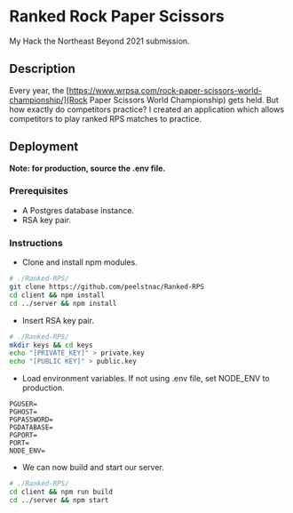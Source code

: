 # Ranked Rock Paper Scissors

My Hack the Northeast Beyond 2021 submission.

## Description

Every year, the [https://www.wrpsa.com/rock-paper-scissors-world-championship/](Rock Paper Scissors World Championship) gets held. But how exactly do competitors practice? I created an application which allows competitors to play ranked RPS matches to practice.

## Deployment

**Note: for production, source the .env file.**

### Prerequisites

- A Postgres database instance.
- RSA key pair.

### Instructions

- Clone and install npm modules.

```bash
# ./Ranked-RPS/
git clone https://github.com/peelstnac/Ranked-RPS
cd client && npm install
cd ../server && npm install
```

- Insert RSA key pair.

```bash
# ./Ranked-RPS/
mkdir keys && cd keys
echo "[PRIVATE_KEY]" > private.key
echo "[PUBLIC KEY]" > public.key
```

- Load environment variables. If not using .env file, set NODE_ENV to production.

```
PGUSER=
PGHOST=
PGPASSWORD=
PGDATABASE=
PGPORT=
PORT=
NODE_ENV=
```

- We can now build and start our server.

```bash
# ./Ranked-RPS/
cd client && npm run build
cd ../server && npm start
```
